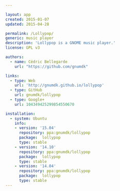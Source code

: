 ```yaml
---

layout: app
created: 2015-01-07
updated: 2015-04-28

permalink: /Lollypop/
generic: music player
description: 'Lollypop is a GNOME music player.'
license: GPL v3

authors:
  - name: Cédric Bellegarde
    url: "https://github.com/gnumdk"

links:
  - type: Web
    url: 'http://gnumdk.github.io/lollypop'
  - type: GitHub
    url: gnumdk/lollypop
  - type: Google+
    url: 104349425299854550670

installation:
  - system: Ubuntu
    info:
    - version: '15.04'
      repository: ppa:gnumdk/lollypop
      package:  lollypop
      type: stable
    - version: '14.10'
      repository: ppa:gnumdk/lollypop
      package:  lollypop
      type: stable
    - version: '14.04'
      repository: ppa:gnumdk/lollypop
      package:  lollypop
      type: stable
---
```

